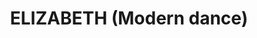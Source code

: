 ---
pid: MP88
title: ELIZABETH (Modern dance)
location_transcription: Marcony Plaza
zipcode: '19148'
outside_phl: 
neighborhood: Whitman,Pennsport,South Philadelphia
age: '32'
age_range: 30-39
instagram: 
image_file_name: MP_88.jpg
proposal_transcription: Anything with recycled materials and metal bonds and connects
topic: Art
topic_summary: '0'
type: Other No Form
keywords_other: 
credit: Peter Lennhan
image_labels: 
twitter: 
facebook: 
permalink: "/monuments/mp88/"
layout: item-page
---